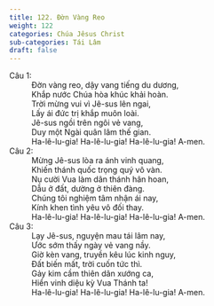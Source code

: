 ```yaml
---
title: 122. Đờn Vàng Reo
weight: 122
categories: Chúa Jêsus Christ
sub-categories: Tái Lâm
draft: false
---
```

<dl><dt>Câu 1:</dt><dd data-verse="1">Đờn vàng reo, dậy vang tiếng du dương, <br/>Khắp nước Chúa hòa khúc khải hoàn. <br/>Trời mừng vui vì Jê-sus lên ngai, <br/>Lấy ái đức trị khắp muôn loài. <br/>Jê-sus ngồi trên ngôi vẻ vang, <br/>Duy một Ngài quân lâm thế gian. <br/>Ha-lê-lu-gia! Ha-lê-lu-gia! Ha-lê-lu-gia! A-men. </dd><dt>Câu 2:</dt><dd data-verse="2">Mừng Jê-sus lòa ra ánh vinh quang, <br/>Khiến thánh quốc trọng quý vô vàn. <br/>Nụ cười Vua làm dân thánh hân hoan, <br/>Dẫu ở đất, dường ở thiên đàng. <br/>Chúng tôi nghiệm tâm nhận ái nay, <br/>Kính khen tình yêu vô đối thay. <br/>Ha-lê-lu-gia! Ha-lê-lu-gia! Ha-lê-lu-gia! A-men. </dd><dt>Câu 3:</dt><dd data-verse="3">Lạy Jê-sus, nguyện mau tái lâm nay, <br/>Ước sớm thấy ngày vẻ vang nầy. <br/>Giờ kèn vang, truyền kêu lúc kinh nguy, <br/>Đất biến mất, trời cuốn tức thì. <br/>Gảy kim cầm thiên dân xướng ca, <br/>Hiển vinh diệu kỳ Vua Thánh ta! <br/>Ha-lê-lu-gia! Ha-lê-lu-gia! Ha-lê-lu-gia! A-men. </dd></dl>